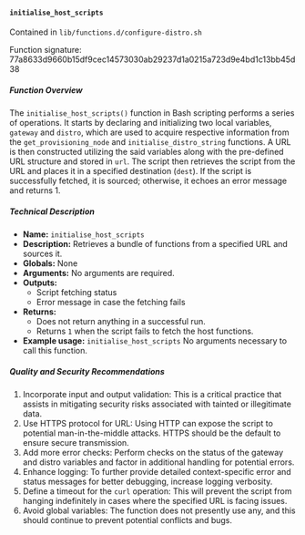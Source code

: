 #### `initialise_host_scripts`

Contained in `lib/functions.d/configure-distro.sh`

Function signature: 77a8633d9660b15df9cec14573030ab29237d1a0215a723d9e4bd1c13bb45d38

##### Function Overview

The `initialise_host_scripts()` function in Bash scripting performs a series of operations. It starts by declaring and initializing two local variables, `gateway` and `distro`, which are used to acquire respective information from the `get_provisioning_node` and `initialise_distro_string` functions. A URL is then constructed utilizing the said variables along with the pre-defined URL structure and stored in `url`. The script then retrieves the script from the URL and places it in a specified destination (`dest`). If the script is successfully fetched, it is sourced; otherwise, it echoes an error message and returns 1.

##### Technical Description

- **Name:** `initialise_host_scripts`
- **Description:** Retrieves a bundle of functions from a specified URL and sources it.
- **Globals:** None
- **Arguments:** No arguments are required.
- **Outputs:** 
    - Script fetching status
    - Error message in case the fetching fails
- **Returns:** 
    - Does not return anything in a successful run.
    - Returns `1` when the script fails to fetch the host functions.
- **Example usage:** 
`initialise_host_scripts`
No arguments necessary to call this function.

##### Quality and Security Recommendations

1. Incorporate input and output validation: This is a critical practice that assists in mitigating security risks associated with tainted or illegitimate data.
2. Use HTTPS protocol for URL: Using HTTP can expose the script to potential man-in-the-middle attacks. HTTPS should be the default to ensure secure transmission.
3. Add more error checks: Perform checks on the status of the gateway and distro variables and factor in additional handling for potential errors.
4. Enhance logging: To further provide detailed context-specific error and status messages for better debugging, increase logging verbosity.
5. Define a timeout for the `curl` operation: This will prevent the script from hanging indefinitely in cases where the specified URL is facing issues.
6. Avoid global variables: The function does not presently use any, and this should continue to prevent potential conflicts and bugs.

